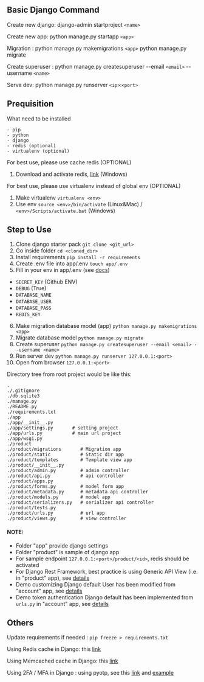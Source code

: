 ## Basic Django Command
Create new django: 
django-admin startproject `<name>`

Create new app: 
python manage.py startapp `<app>`

Migration :
python manage.py makemigrations `<app>`
python manage.py migrate

Create superuser :
python manage.py createsuperuser --email `<email>` --username `<name>`

Serve dev:
python manage.py runserver `<ip>`:`<port>`


## Prequisition
What need to be installed
    
    - pip
    - python
    - django
    - redis (optional)
    - virtualenv (optional)


For best use, please use cache redis (OPTIONAL)
1. Download and activate redis, [link](https://riptutorial.com/redis/example/29962/installing-and-running-redis-server-on-windows) (Windows)

For best use, please use virtualenv instead of global env (OPTIONAL)
1. Make virtualenv `virtualenv <env>`
2. Use env `source <env>/bin/activate` (Linux&Mac) / `<env>/Scripts/activate.bat` (Windows)


## Step to Use
1. Clone django starter pack `git clone <git_url>`
2. Go inside folder `cd <cloned_dir>`
3. Install requirements `pip install -r requirements`
4. Create .env file into app/.env `touch app/.env`
5. Fill in your env in app/.env (see [docs](https://django-environ.readthedocs.io/en/latest/#installation))
- `SECRET_KEY` (Github ENV)
- `DEBUG` (True)
- `DATABASE_NAME`
- `DATABASE_USER`
- `DATABASE_PASS`
- `REDIS_KEY`
6. Make migration database model (app) `python manage.py makemigrations <app>`
7. Migrate database model `python manage.py migrate`
8. Create superuser `python manage.py createsuperuser --email <email> --username <name>`
9. Run server dev `python manage.py runserver 127.0.0.1:<port>`
10. Open from browser `127.0.0.1:<port>`

Directory tree from root project would be like this:


    .
    ./.gitignore
    ./db.sqlite3
    ./manage.py
    ./README.py
    ./requirements.txt
    ./app
    ./app/__init__.py
    ./app/settings.py       # setting project
    ./app/urls.py           # main url project
    ./app/wsgi.py
    ./product
    ./product/migrations       # Migration app
    ./product/static           # Static dir app
    ./product/templates        # Template view app
    ./product/__init__.py
    ./product/admin.py         # admin controller
    ./product/api.py           # api controller
    ./product/apps.py
    ./product/forms.py         # model form app
    ./product/metadata.py      # metadata api controller
    ./product/models.py        # model app
    ./product/serializers.py   # serializer api controller
    ./product/tests.py
    ./product/urls.py          # url app
    ./product/views.py         # view controller

#### NOTE:

- Folder "app" provide django settings
- Folder "product" is sample of django app
- For sample endpoint `127.0.0.1:<port>/product/<id>`, redis should be activated
- For Django Rest Framework, best practice is using Generic API View (i.e. in "product" app), see [details](https://www.django-rest-framework.org/api-guide/generic-views/)
- Demo customizing Django default User has been modified from "account" app, see [details](https://docs.djangoproject.com/en/3.2/topics/auth/customizing/#using-a-custom-user-model-when-starting-a-project)
- Demo token authentication Django default has been implemented from `urls.py` in "account" app, see [details](https://www.django-rest-framework.org/api-guide/authentication/#tokenauthentication)

## Others
Update requirements if needed : `pip freeze > requirements.txt`

Using Redis cache in Django: this [link](https://realpython.com/caching-in-django-with-redis/)

Using Memcached cache in Django: this [link](https://docs.djangoproject.com/en/3.2/topics/cache/)

Using 2FA / MFA in Django : using pyotp, see this [link](https://github.com/pyauth/pyotp) and [example](https://www.section.io/engineering-education/implementing-totp-2fa-using-flask/)
